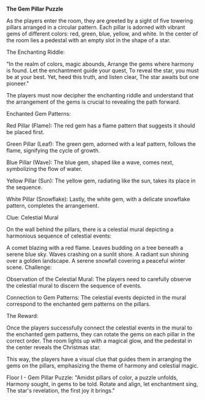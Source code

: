 **The Gem Pillar Puzzle**

As the players enter the room, they are greeted by a sight of five towering pillars arranged in a circular pattern. Each pillar is adorned with vibrant gems of different colors: red, green, blue, yellow, and white. In the center of the room lies a pedestal with an empty slot in the shape of a star.

The Enchanting Riddle:

"In the realm of colors, magic abounds,
Arrange the gems where harmony is found.
Let the enchantment guide your quest,
To reveal the star, you must be at your best.
Yet, heed this truth, and listen clear,
The star awaits but one pioneer."

The players must now decipher the enchanting riddle and understand that the arrangement of the gems is crucial to revealing the path forward.

Enchanted Gem Patterns:

Red Pillar (Flame): The red gem has a flame pattern that suggests it should be placed first.

Green Pillar (Leaf): The green gem, adorned with a leaf pattern, follows the flame, signifying the cycle of growth.

Blue Pillar (Wave): The blue gem, shaped like a wave, comes next, symbolizing the flow of water.

Yellow Pillar (Sun): The yellow gem, radiating like the sun, takes its place in the sequence.

White Pillar (Snowflake): Lastly, the white gem, with a delicate snowflake pattern, completes the arrangement.

Clue: Celestial Mural

On the wall behind the pillars, there is a celestial mural depicting a harmonious sequence of celestial events:

A comet blazing with a red flame.
Leaves budding on a tree beneath a serene blue sky.
Waves crashing on a sunlit shore.
A radiant sun shining over a golden landscape.
A serene snowfall covering a peaceful winter scene.
Challenge:

Observation of the Celestial Mural: The players need to carefully observe the celestial mural to discern the sequence of events.

Connection to Gem Patterns: The celestial events depicted in the mural correspond to the enchanted gem patterns on the pillars.

The Reward:

Once the players successfully connect the celestial events in the mural to the enchanted gem patterns, they can rotate the gems on each pillar in the correct order. The room lights up with a magical glow, and the pedestal in the center reveals the Christmas star.

This way, the players have a visual clue that guides them in arranging the gems on the pillars, emphasizing the theme of harmony and celestial magic.



Floor I - Gem Pillar Puzzle:
"Amidst pillars of color, a puzzle unfolds,
Harmony sought, in gems to be told.
Rotate and align, let enchantment sing,
The star's revelation, the first joy it brings."